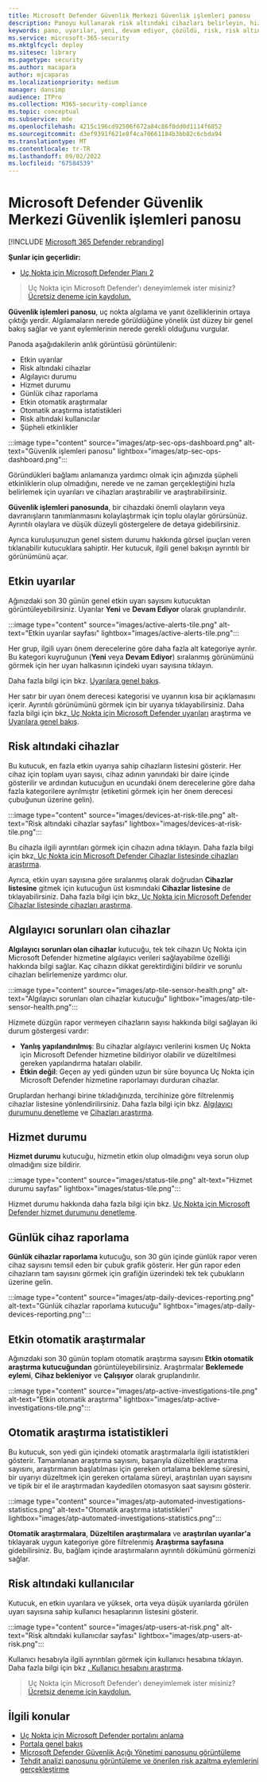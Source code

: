 ```yaml
---
title: Microsoft Defender Güvenlik Merkezi Güvenlik işlemleri panosu
description: Panoyu kullanarak risk altındaki cihazları belirleyin, hizmetin durumunu izleyin ve cihazlar ve uyarılar hakkındaki istatistikleri ve bilgileri görün.
keywords: pano, uyarılar, yeni, devam ediyor, çözüldü, risk, risk altındaki cihazlar, bulaşmalar, raporlama, istatistikler, grafikler, grafikler, sistem durumu, etkin kötü amaçlı yazılım algılamaları, tehdit kategorisi, kategoriler, parola çalan, fidye yazılımı, yararlanma, tehdit, düşük önem düzeyi, etkin kötü amaçlı yazılım
ms.service: microsoft-365-security
ms.mktglfcycl: deploy
ms.sitesec: library
ms.pagetype: security
ms.author: macapara
author: mjcaparas
ms.localizationpriority: medium
manager: dansimp
audience: ITPro
ms.collection: M365-security-compliance
ms.topic: conceptual
ms.subservice: mde
ms.openlocfilehash: 4215c196cd92506f672a84c86f0dd0d1114f6852
ms.sourcegitcommit: d3ef9391f621e8f4ca70661184b3bb82c6cbda94
ms.translationtype: MT
ms.contentlocale: tr-TR
ms.lasthandoff: 09/02/2022
ms.locfileid: "67584539"
---
```

# <a name="microsoft-defender-security-center-security-operations-dashboard"></a>Microsoft Defender Güvenlik Merkezi Güvenlik işlemleri panosu

[!INCLUDE [Microsoft 365 Defender rebranding](../../includes/microsoft-defender.md)]


**Şunlar için geçerlidir:**
- [Uç Nokta için Microsoft Defender Planı 2](https://go.microsoft.com/fwlink/?linkid=2154037)

> Uç Nokta için Microsoft Defender'ı deneyimlemek ister misiniz? [Ücretsiz deneme için kaydolun.](https://signup.microsoft.com/create-account/signup?products=7f379fee-c4f9-4278-b0a1-e4c8c2fcdf7e&ru=https://aka.ms/MDEp2OpenTrial?ocid=docs-wdatp-secopsdashboard-abovefoldlink)

**Güvenlik işlemleri panosu**, uç nokta algılama ve yanıt özelliklerinin ortaya çıktığı yerdir. Algılamaların nerede görüldüğüne yönelik üst düzey bir genel bakış sağlar ve yanıt eylemlerinin nerede gerekli olduğunu vurgular.

Panoda aşağıdakilerin anlık görüntüsü görüntülenir:

- Etkin uyarılar
- Risk altındaki cihazlar
- Algılayıcı durumu
- Hizmet durumu
- Günlük cihaz raporlama
- Etkin otomatik araştırmalar
- Otomatik araştırma istatistikleri
- Risk altındaki kullanıcılar
- Şüpheli etkinlikler

:::image type="content" source="images/atp-sec-ops-dashboard.png" alt-text="Güvenlik işlemleri panosu" lightbox="images/atp-sec-ops-dashboard.png":::

Göründükleri bağlamı anlamanıza yardımcı olmak için ağınızda şüpheli etkinliklerin olup olmadığını, nerede ve ne zaman gerçekleştiğini hızla belirlemek için uyarıları ve cihazları araştırabilir ve araştırabilirsiniz.

**Güvenlik işlemleri panosunda**, bir cihazdaki önemli olayların veya davranışların tanımlanmasını kolaylaştırmak için toplu olaylar görürsünüz. Ayrıntılı olaylara ve düşük düzeyli göstergelere de detaya gidebilirsiniz.

Ayrıca kuruluşunuzun genel sistem durumu hakkında görsel ipuçları veren tıklanabilir kutucuklara sahiptir. Her kutucuk, ilgili genel bakışın ayrıntılı bir görünümünü açar.

## <a name="active-alerts"></a>Etkin uyarılar

Ağınızdaki son 30 günün genel etkin uyarı sayısını kutucuktan görüntüleyebilirsiniz. Uyarılar **Yeni** ve **Devam Ediyor** olarak gruplandırılır.

:::image type="content" source="images/active-alerts-tile.png" alt-text="Etkin uyarılar sayfası" lightbox="images/active-alerts-tile.png":::

Her grup, ilgili uyarı önem derecelerine göre daha fazla alt kategoriye ayrılır. Bu kategori kuyruğunun (**Yeni** veya **Devam Ediyor**) sıralanmış görünümünü görmek için her uyarı halkasının içindeki uyarı sayısına tıklayın.

Daha fazla bilgi için bkz. [Uyarılara genel bakış](alerts-queue.md).

Her satır bir uyarı önem derecesi kategorisi ve uyarının kısa bir açıklamasını içerir. Ayrıntılı görünümünü görmek için bir uyarıya tıklayabilirsiniz. Daha fazla bilgi için bkz[. Uç Nokta için Microsoft Defender uyarıları](investigate-alerts.md) araştırma ve [Uyarılara genel bakış](alerts-queue.md).

## <a name="devices-at-risk"></a>Risk altındaki cihazlar

Bu kutucuk, en fazla etkin uyarıya sahip cihazların listesini gösterir. Her cihaz için toplam uyarı sayısı, cihaz adının yanındaki bir daire içinde gösterilir ve ardından kutucuğun en ucundaki önem derecelerine göre daha fazla kategorilere ayrılmıştır (etiketini görmek için her önem derecesi çubuğunun üzerine gelin).

:::image type="content" source="images/devices-at-risk-tile.png" alt-text="Risk altındaki cihazlar sayfası" lightbox="images/devices-at-risk-tile.png":::

Bu cihazla ilgili ayrıntıları görmek için cihazın adına tıklayın. Daha fazla bilgi için bkz[. Uç Nokta için Microsoft Defender Cihazlar listesinde cihazları araştırma](investigate-machines.md).

Ayrıca, etkin uyarı sayısına göre sıralanmış olarak doğrudan **Cihazlar listesine** gitmek için kutucuğun üst kısmındaki **Cihazlar listesine** de tıklayabilirsiniz. Daha fazla bilgi için bkz[. Uç Nokta için Microsoft Defender Cihazlar listesinde cihazları araştırma](investigate-machines.md).

## <a name="devices-with-sensor-issues"></a>Algılayıcı sorunları olan cihazlar

**Algılayıcı sorunları olan cihazlar** kutucuğu, tek tek cihazın Uç Nokta için Microsoft Defender hizmetine algılayıcı verileri sağlayabilme özelliği hakkında bilgi sağlar. Kaç cihazın dikkat gerektirdiğini bildirir ve sorunlu cihazları belirlemenize yardımcı olur.

:::image type="content" source="images/atp-tile-sensor-health.png" alt-text="Algılayıcı sorunları olan cihazlar kutucuğu" lightbox="images/atp-tile-sensor-health.png":::

Hizmete düzgün rapor vermeyen cihazların sayısı hakkında bilgi sağlayan iki durum göstergesi vardır:

- **Yanlış yapılandırılmış**: Bu cihazlar algılayıcı verilerini kısmen Uç Nokta için Microsoft Defender hizmetine bildiriyor olabilir ve düzeltilmesi gereken yapılandırma hataları olabilir.
- **Etkin değil**: Geçen ay yedi günden uzun bir süre boyunca Uç Nokta için Microsoft Defender hizmetine raporlamayı durduran cihazlar.

Gruplardan herhangi birine tıkladığınızda, tercihinize göre filtrelenmiş cihazlar listesine yönlendirilirsiniz. Daha fazla bilgi için bkz. [Algılayıcı durumunu denetleme](check-sensor-status.md) ve [Cihazları araştırma](investigate-machines.md).

## <a name="service-health"></a>Hizmet durumu

**Hizmet durumu** kutucuğu, hizmetin etkin olup olmadığını veya sorun olup olmadığını size bildirir.

:::image type="content" source="images/status-tile.png" alt-text="Hizmet durumu sayfası" lightbox="images/status-tile.png":::

Hizmet durumu hakkında daha fazla bilgi için bkz. [Uç Nokta için Microsoft Defender hizmet durumunu denetleme](service-status.md).

## <a name="daily-devices-reporting"></a>Günlük cihaz raporlama

**Günlük cihazlar raporlama** kutucuğu, son 30 gün içinde günlük rapor veren cihaz sayısını temsil eden bir çubuk grafik gösterir. Her gün rapor eden cihazların tam sayısını görmek için grafiğin üzerindeki tek tek çubukların üzerine gelin.

:::image type="content" source="images/atp-daily-devices-reporting.png" alt-text="Günlük cihazlar raporlama kutucuğu" lightbox="images/atp-daily-devices-reporting.png":::

## <a name="active-automated-investigations"></a>Etkin otomatik araştırmalar

Ağınızdaki son 30 günün toplam otomatik araştırma sayısını **Etkin otomatik araştırma kutucuğundan** görüntüleyebilirsiniz. Araştırmalar **Beklemede eylemi**, **Cihaz bekleniyor** ve **Çalışıyor** olarak gruplandırılır.

:::image type="content" source="images/atp-active-investigations-tile.png" alt-text="Etkin otomatik araştırma" lightbox="images/atp-active-investigations-tile.png":::

## <a name="automated-investigations-statistics"></a>Otomatik araştırma istatistikleri

Bu kutucuk, son yedi gün içindeki otomatik araştırmalarla ilgili istatistikleri gösterir. Tamamlanan araştırma sayısını, başarıyla düzeltilen araştırma sayısını, araştırmanın başlatılması için gereken ortalama bekleme süresini, bir uyarıyı düzeltmek için gereken ortalama süreyi, araştırılan uyarı sayısını ve tipik bir el ile araştırmadan kaydedilen otomasyon saat sayısını gösterir. 

:::image type="content" source="images/atp-automated-investigations-statistics.png" alt-text="Otomatik araştırma istatistikleri" lightbox="images/atp-automated-investigations-statistics.png":::

**Otomatik araştırmalara**, **Düzeltilen araştırmalara** ve **araştırılan uyarılar'a** tıklayarak uygun kategoriye göre filtrelenmiş **Araştırma sayfasına** gidebilirsiniz. Bu, bağlam içinde araştırmaların ayrıntılı dökümünü görmenizi sağlar.

## <a name="users-at-risk"></a>Risk altındaki kullanıcılar

Kutucuk, en etkin uyarılara ve yüksek, orta veya düşük uyarılarda görülen uyarı sayısına sahip kullanıcı hesaplarının listesini gösterir. 

:::image type="content" source="images/atp-users-at-risk.png" alt-text="Risk altındaki kullanıcılar sayfası" lightbox="images/atp-users-at-risk.png":::

Kullanıcı hesabıyla ilgili ayrıntıları görmek için kullanıcı hesabına tıklayın. Daha fazla bilgi için bkz [. Kullanıcı hesabını araştırma](investigate-user.md).

> Uç Nokta için Microsoft Defender'ı deneyimlemek ister misiniz? [Ücretsiz deneme için kaydolun.](https://signup.microsoft.com/create-account/signup?products=7f379fee-c4f9-4278-b0a1-e4c8c2fcdf7e&ru=https://aka.ms/MDEp2OpenTrial?ocid=docs-wdatp-secopsdashboard-belowfoldlink)

## <a name="related-topics"></a>İlgili konular

- [Uç Nokta için Microsoft Defender portalını anlama](use.md)
- [Portala genel bakış](portal-overview.md)
- [Microsoft Defender Güvenlik Açığı Yönetimi panosunu görüntüleme](tvm-dashboard-insights.md)
- [Tehdit analizi panosunu görüntüleme ve önerilen risk azaltma eylemlerini gerçekleştirme](threat-analytics.md)
